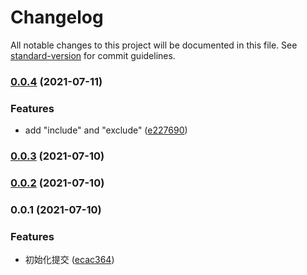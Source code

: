# Changelog

All notable changes to this project will be documented in this file. See [standard-version](https://github.com/conventional-changelog/standard-version) for commit guidelines.

### [0.0.4](https://github.com/Simon-Bin/vite-plugin-auto-install/compare/v0.0.3...v0.0.4) (2021-07-11)


### Features

* add "include" and "exclude" ([e227690](https://github.com/Simon-Bin/vite-plugin-auto-install/commit/e227690ff5e4d598982cad4bc56ce527500d2a0b))

### [0.0.3](https://github.com/Simon-Bin/vite-plugin-auto-install/compare/v0.0.2...v0.0.3) (2021-07-10)

### [0.0.2](https://github.com/Simon-Bin/vite-plugin-auto-install/compare/v0.0.1...v0.0.2) (2021-07-10)

### 0.0.1 (2021-07-10)


### Features

* 初始化提交 ([ecac364](https://github.com/Simon-Bin/vite-plugin-auto-install/commit/ecac364aec3e7c87d84f36aa1726eb0434a34679))
